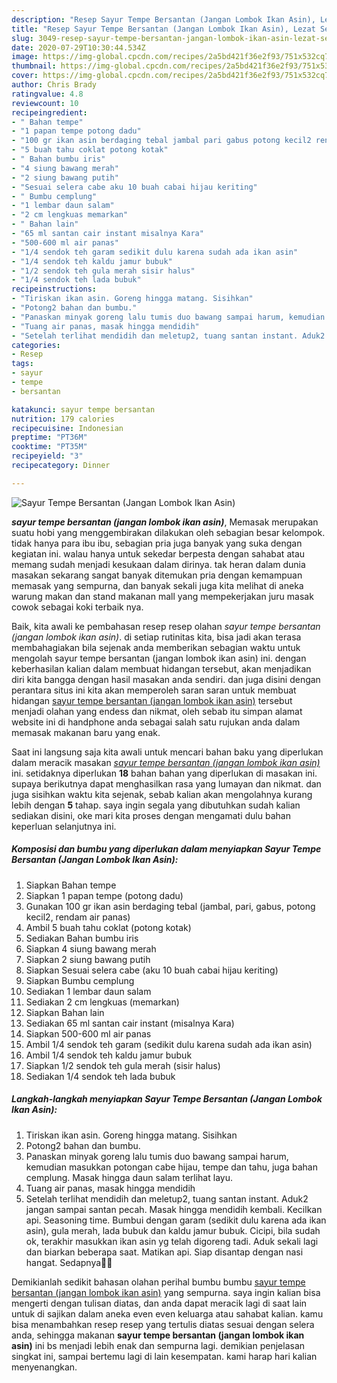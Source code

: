 ```yaml
---
description: "Resep Sayur Tempe Bersantan (Jangan Lombok Ikan Asin), Lezat Sekali"
title: "Resep Sayur Tempe Bersantan (Jangan Lombok Ikan Asin), Lezat Sekali"
slug: 3049-resep-sayur-tempe-bersantan-jangan-lombok-ikan-asin-lezat-sekali
date: 2020-07-29T10:30:44.534Z
image: https://img-global.cpcdn.com/recipes/2a5bd421f36e2f93/751x532cq70/sayur-tempe-bersantan-jangan-lombok-ikan-asin-foto-resep-utama.jpg
thumbnail: https://img-global.cpcdn.com/recipes/2a5bd421f36e2f93/751x532cq70/sayur-tempe-bersantan-jangan-lombok-ikan-asin-foto-resep-utama.jpg
cover: https://img-global.cpcdn.com/recipes/2a5bd421f36e2f93/751x532cq70/sayur-tempe-bersantan-jangan-lombok-ikan-asin-foto-resep-utama.jpg
author: Chris Brady
ratingvalue: 4.8
reviewcount: 10
recipeingredient:
- " Bahan tempe"
- "1 papan tempe potong dadu"
- "100 gr ikan asin berdaging tebal jambal pari gabus potong kecil2 rendam air panas"
- "5 buah tahu coklat potong kotak"
- " Bahan bumbu iris"
- "4 siung bawang merah"
- "2 siung bawang putih"
- "Sesuai selera cabe aku 10 buah cabai hijau keriting"
- " Bumbu cemplung"
- "1 lembar daun salam"
- "2 cm lengkuas memarkan"
- " Bahan lain"
- "65 ml santan cair instant misalnya Kara"
- "500-600 ml air panas"
- "1/4 sendok teh garam sedikit dulu karena sudah ada ikan asin"
- "1/4 sendok teh kaldu jamur bubuk"
- "1/2 sendok teh gula merah sisir halus"
- "1/4 sendok teh lada bubuk"
recipeinstructions:
- "Tiriskan ikan asin. Goreng hingga matang. Sisihkan"
- "Potong2 bahan dan bumbu."
- "Panaskan minyak goreng lalu tumis duo bawang sampai harum, kemudian masukkan potongan cabe hijau, tempe dan tahu, juga bahan cemplung. Masak hingga daun salam terlihat layu."
- "Tuang air panas, masak hingga mendidih"
- "Setelah terlihat mendidih dan meletup2, tuang santan instant. Aduk2 jangan sampai santan pecah. Masak hingga mendidih kembali. Kecilkan api. Seasoning time. Bumbui dengan garam (sedikit dulu karena ada ikan asin), gula merah, lada bubuk dan kaldu jamur bubuk. Cicipi, bila sudah ok, terakhir masukkan ikan asin yg telah digoreng tadi. Aduk sekali lagi dan biarkan beberapa saat. Matikan api. Siap disantap dengan nasi hangat. Sedapnya🤤🤤"
categories:
- Resep
tags:
- sayur
- tempe
- bersantan

katakunci: sayur tempe bersantan 
nutrition: 179 calories
recipecuisine: Indonesian
preptime: "PT36M"
cooktime: "PT35M"
recipeyield: "3"
recipecategory: Dinner

---
```



![Sayur Tempe Bersantan (Jangan Lombok Ikan Asin)](https://img-global.cpcdn.com/recipes/2a5bd421f36e2f93/751x532cq70/sayur-tempe-bersantan-jangan-lombok-ikan-asin-foto-resep-utama.jpg)

<b><i>sayur tempe bersantan (jangan lombok ikan asin)</i></b>, Memasak merupakan suatu hobi yang menggembirakan dilakukan oleh sebagian besar kelompok. tidak hanya para ibu ibu, sebagian pria juga banyak yang suka dengan kegiatan ini. walau hanya untuk sekedar berpesta dengan sahabat atau memang sudah menjadi kesukaan dalam dirinya. tak heran dalam dunia masakan sekarang sangat banyak ditemukan pria dengan kemampuan memasak yang sempurna, dan banyak sekali juga kita melihat di aneka warung makan dan stand makanan mall yang mempekerjakan juru masak cowok sebagai koki terbaik nya.



Baik, kita awali ke pembahasan resep resep olahan <i>sayur tempe bersantan (jangan lombok ikan asin)</i>. di setiap rutinitas kita, bisa jadi akan terasa membahagiakan bila sejenak anda memberikan sebagian waktu untuk mengolah sayur tempe bersantan (jangan lombok ikan asin) ini. dengan keberhasilan kalian dalam membuat hidangan tersebut, akan menjadikan diri kita bangga dengan hasil masakan anda sendiri. dan juga disini dengan perantara situs ini kita akan memperoleh saran saran untuk membuat hidangan <u>sayur tempe bersantan (jangan lombok ikan asin)</u> tersebut menjadi olahan yang endess dan nikmat, oleh sebab itu simpan alamat website ini di handphone anda sebagai salah satu rujukan anda dalam memasak makanan baru yang enak.


Saat ini langsung saja kita awali untuk mencari bahan baku yang diperlukan dalam meracik masakan <u><i>sayur tempe bersantan (jangan lombok ikan asin)</i></u> ini. setidaknya diperlukan <b>18</b> bahan bahan yang diperlukan di masakan ini. supaya berikutnya dapat menghasilkan rasa yang lumayan dan nikmat. dan juga sisihkan waktu kita sejenak, sebab kalian akan mengolahnya kurang lebih dengan <b>5</b> tahap. saya ingin segala yang dibutuhkan sudah kalian sediakan disini, oke mari kita proses dengan mengamati dulu bahan keperluan selanjutnya ini.

<!--inarticleads1-->

##### Komposisi dan bumbu yang diperlukan dalam menyiapkan Sayur Tempe Bersantan (Jangan Lombok Ikan Asin):

1. Siapkan  Bahan tempe
1. Siapkan 1 papan tempe (potong dadu)
1. Gunakan 100 gr ikan asin berdaging tebal (jambal, pari, gabus, potong kecil2, rendam air panas)
1. Ambil 5 buah tahu coklat (potong kotak)
1. Sediakan  Bahan bumbu iris
1. Siapkan 4 siung bawang merah
1. Siapkan 2 siung bawang putih
1. Siapkan Sesuai selera cabe (aku 10 buah cabai hijau keriting)
1. Siapkan  Bumbu cemplung
1. Sediakan 1 lembar daun salam
1. Sediakan 2 cm lengkuas (memarkan)
1. Siapkan  Bahan lain
1. Sediakan 65 ml santan cair instant (misalnya Kara)
1. Siapkan 500-600 ml air panas
1. Ambil 1/4 sendok teh garam (sedikit dulu karena sudah ada ikan asin)
1. Ambil 1/4 sendok teh kaldu jamur bubuk
1. Siapkan 1/2 sendok teh gula merah (sisir halus)
1. Sediakan 1/4 sendok teh lada bubuk




<!--inarticleads2-->

##### Langkah-langkah menyiapkan Sayur Tempe Bersantan (Jangan Lombok Ikan Asin):

1. Tiriskan ikan asin. Goreng hingga matang. Sisihkan
1. Potong2 bahan dan bumbu.
1. Panaskan minyak goreng lalu tumis duo bawang sampai harum, kemudian masukkan potongan cabe hijau, tempe dan tahu, juga bahan cemplung. Masak hingga daun salam terlihat layu.
1. Tuang air panas, masak hingga mendidih
1. Setelah terlihat mendidih dan meletup2, tuang santan instant. Aduk2 jangan sampai santan pecah. Masak hingga mendidih kembali. Kecilkan api. Seasoning time. Bumbui dengan garam (sedikit dulu karena ada ikan asin), gula merah, lada bubuk dan kaldu jamur bubuk. Cicipi, bila sudah ok, terakhir masukkan ikan asin yg telah digoreng tadi. Aduk sekali lagi dan biarkan beberapa saat. Matikan api. Siap disantap dengan nasi hangat. Sedapnya🤤🤤




Demikianlah sedikit bahasan olahan perihal bumbu bumbu <u>sayur tempe bersantan (jangan lombok ikan asin)</u> yang sempurna. saya ingin kalian bisa mengerti dengan tulisan diatas, dan anda dapat meracik lagi di saat lain untuk di sajikan dalam aneka even even keluarga atau sahabat kalian. kamu bisa menambahkan resep resep yang tertulis diatas sesuai dengan selera anda, sehingga makanan <b>sayur tempe bersantan (jangan lombok ikan asin)</b> ini bs menjadi lebih enak dan sempurna lagi. demikian penjelasan singkat ini, sampai bertemu lagi di lain kesempatan. kami harap hari kalian menyenangkan.
